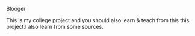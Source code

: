 Blooger

This is my college project and you should also learn & teach from this this project.I also learn from some sources. 
